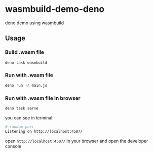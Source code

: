 # wasmbuild-demo-deno
deno demo using wasmbuild

## Usage

### Build .wasm file

```bash
deno task wasmbuild
```

### Run with .wasm file

```bash
deno run -A main.js
```

### Run with .wasm file in browser

```bash
deno task serve
```

you can see in terminal

```bash
# random port
Listening on http://localhost:4507/
```

open `http://localhost:4507/` in your browser and open the developer console